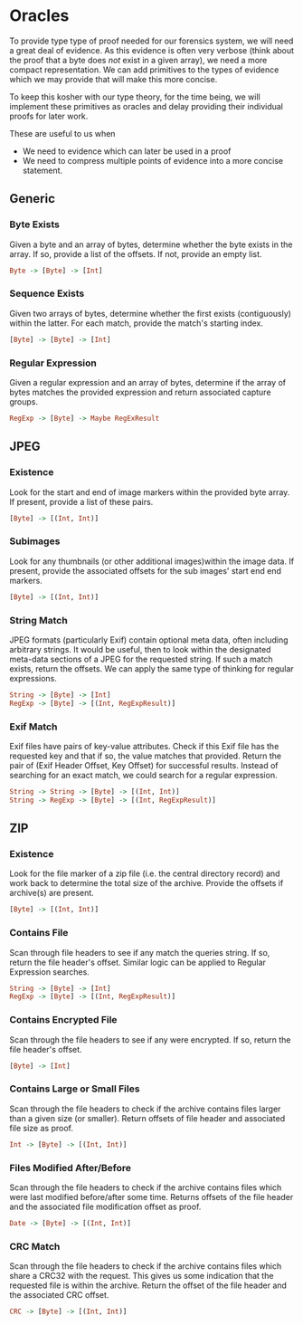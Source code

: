 # Oracles

To provide type type of proof needed for our forensics system, we will need a
great deal of evidence. As this evidence is often very verbose (think about
the proof that a byte does *not* exist in a given array), we need a more
compact representation. We can add primitives to the types of evidence which
we may provide that will make this more concise.

To keep this kosher with our type theory, for the time being, we will
implement these primitives as oracles and delay providing their individual
proofs for later work.

These are useful to us when

* We need to evidence which can later be used in a proof
* We need to compress multiple points of evidence into a more concise statement.

##  Generic

### Byte Exists
Given a byte and an array of bytes, determine whether the byte exists in the
array. If so, provide a list of the offsets. If not, provide an empty list.
```haskell
Byte -> [Byte] -> [Int]
```

### Sequence Exists
Given two arrays of bytes, determine whether the first exists (contiguously)
within the latter. For each match, provide the match's starting index.
```haskell
[Byte] -> [Byte] -> [Int]
```

### Regular Expression
Given a regular expression and an array of bytes, determine if the array of
bytes matches the provided expression and return associated capture groups.
```haskell
RegExp -> [Byte] -> Maybe RegExResult
```

##  JPEG

### Existence
Look for the start and end of image markers within the provided byte array. If
present, provide a list of these pairs.
```haskell
[Byte] -> [(Int, Int)]
```

### Subimages
Look for any thumbnails (or other additional images)within the image data. If
present, provide the associated offsets for the sub images' start end end
markers.
```haskell
[Byte] -> [(Int, Int)]
```

### String Match
JPEG formats (particularly Exif) contain optional meta data, often including
arbitrary strings. It would be useful, then to look within the designated
meta-data sections of a JPEG for the requested string. If such a match exists,
return the offsets. We can apply the same type of thinking for regular
expressions.
```haskell
String -> [Byte] -> [Int]
RegExp -> [Byte] -> [(Int, RegExpResult)]
```

### Exif Match
Exif files have pairs of key-value attributes. Check if this Exif file has the
requested key and that if so, the value matches that provided. Return the pair
of (Exif Header Offset, Key Offset) for successful results. Instead of
searching for an exact match, we could search for a regular expression.
```haskell
String -> String -> [Byte] -> [(Int, Int)]
String -> RegExp -> [Byte] -> [(Int, RegExpResult)]
```

##  ZIP

### Existence
Look for the file marker of a zip file (i.e. the central directory record) and
work back to determine the total size of the archive. Provide the offsets if
archive(s) are present.
```haskell
[Byte] -> [(Int, Int)]
```

### Contains File
Scan through file headers to see if any match the queries string. If so,
return the file header's offset. Similar logic can be applied to Regular
Expression searches.
```haskell
String -> [Byte] -> [Int]
RegExp -> [Byte] -> [(Int, RegExpResult)]
```

### Contains Encrypted File
Scan through the file headers to see if any were encrypted. If so, return the
file header's offset.
```haskell
[Byte] -> [Int]
```

### Contains Large or Small Files
Scan through the file headers to check if the archive contains files larger
than a given size (or smaller). Return offsets of file header and associated
file size as proof.
```haskell
Int -> [Byte] -> [(Int, Int)]
```

### Files Modified After/Before
Scan through the file headers to check if the archive contains files which
were last modified before/after some time. Returns offsets of the file header
and the associated file modification offset as proof.
```haskell
Date -> [Byte] -> [(Int, Int)]
```

### CRC Match
Scan through the file headers to check if the archive contains files which
share a CRC32 with the request. This gives us some indication that the
requested file is within the archive. Return the offset of the file header and
the associated CRC offset.
```haskell
CRC -> [Byte] -> [(Int, Int)]
```
